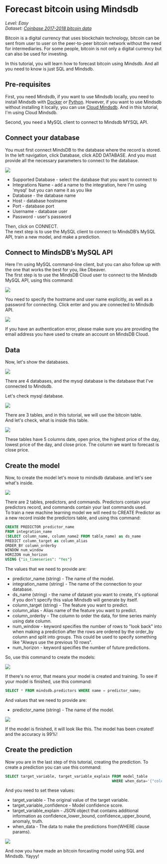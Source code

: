 
# Forecast bitcoin using Mindsdb

*Level: Easy*  
*Dataset: [Coinbase 2017-2018 bitcoin data](https://www.kaggle.com/gorgia/bitcoin-markets?select=btc_usd_Coinbase.csv)*

Bitcoin is a digital currency that uses blockchain technology, bitcoin can be sent from user to user on the peer-to-peer bitcoin network
without the need for intermediaries. For some people, bitcoin is not only a digital currency but can also be used for investing.

In this tutorial, you will learn how to forecast bitcoin using Mindsdb. And all you need to know is just SQL and Mindsdb.

## Pre-requisites

First, you need Mindsdb, if you want to use Mindsdb locally, you need to install Mindsdb with
[Docker](https://docs.mindsdb.com/deployment/docker/) or [Python](https://docs.mindsdb.com/deployment/pypi/). 
However, if you want to use Mindsdb without installing it locally, you can use [Cloud Mindsdb](https://cloud.mindsdb.com/signup). 
And in this tutorial, I'm using Cloud Mindsdb.

Second, you need a MySQL client to connect to Mindsdb MYSQL API.

## Connect your database

You must first connect MindsDB to the database where the record is stored. 
In the left navigation, click  Database, click  ADD DATABASE. 
And you must provide all the necessary parameters to connect to the database.

![](https://github.com/kinkusuma/mindsdb/blob/add-regression-tutorial-sql/docs/mindsdb-docs/docs/assets/sql/tutorials/insurance-cost-prediction/add-database-cloud-mindsdb-sql.png)

* Supported Database - select the database that you want to connect to
* Integrations Name - add a name to the integration, here I'm using 'mysql' but you can name it as you like
* Database - the database name
* Host - database hostname
* Port - database port
* Username - database user
* Password - user's password

Then, click on CONNECT.  
The next step is to use the MySQL client to connect to MindsDB’s MySQL API, train a new model, and make a prediction.

## Connect to MindsDB’s MySQL API

Here I'm using MySQL command-line client, but you can also follow up with the one that works the best for you, like Dbeaver.  
The first step is to use the MindsDB Cloud user to connect to the Mindsdb MySQL API, using this command:

![](https://github.com/kinkusuma/mindsdb/blob/add-regression-tutorial-sql/docs/mindsdb-docs/docs/assets/sql/tutorials/insurance-cost-prediction/connect-mindsdb-sql.png)

You need to specify the hostname and user name explicitly, as well as a password for connecting. Click enter and you are connected to Mindsdb API.

![](https://github.com/kinkusuma/mindsdb/blob/add-regression-tutorial-sql/docs/mindsdb-docs/docs/assets/sql/tutorials/insurance-cost-prediction/success-connect-sql.png)

If you have an authentication error, please make sure you are providing the email address you have used to create an account on MindsDB Cloud.

## Data

Now, let's show the databases.

![](https://github.com/kinkusuma/mindsdb/blob/add-regression-tutorial-sql/docs/mindsdb-docs/docs/assets/sql/tutorials/insurance-cost-prediction/show-databases-sql.png)

There are 4 databases, and the mysql database is the database that I've connected to Mindsdb.

Let's check mysql database.

![](https://github.com/kinkusuma/mindsdb/blob/add-regression-tutorial-sql/docs/mindsdb-docs/docs/assets/sql/tutorials/insurance-cost-prediction/show-tables-sql.png)

There are 3 tables, and in this tutorial, we will use the bitcoin table.  
And let's check, what is inside this table.

![](https://github.com/kinkusuma/mindsdb/blob/add-regression-tutorial-sql/docs/mindsdb-docs/docs/assets/sql/tutorials/insurance-cost-prediction/show-bitcoin-table.png)

These tables have 5 columns date, open price, the highest price of the day, lowest price of the day, and close price. 
The column we want to forecast is close price.


## Create the model

Now, to create the model let's move to mindsdb database. and let's see what's inside.

![](https://github.com/kinkusuma/mindsdb/blob/add-regression-tutorial-sql/docs/mindsdb-docs/docs/assets/sql/tutorials/insurance-cost-prediction/show-tables-sql-2.png)

There are 2 tables, predictors, and commands. Predictors contain your predictors record, and commands contain your last commands used.  
To train a new machine learning model we will need to CREATE Predictor as a new record inside the predictors table, and using this command:

```sql
CREATE PREDICTOR predictor_name
FROM integration_name
(SELECT column_name, column_name2 FROM table_name) as ds_name
PREDICT column_target as column_alias
ORDER_BY column_orderby
WINDOW num_window
HORIZON num_horizon
USING {"is_timeseries": "Yes"}
```

The values that we need to provide are:

* predictor_name (string) - The name of the model.
* integration_name (string) - The name of the connection to your database.
* ds_name (string) - the name of dataset you want to create, it's optional if you don't specify this value Mindsdb will generate by itself.
* column_target (string) - The feature you want to predict.
* column_alias - Alias name of the feature you want to predict.
* column_orderby - The column to order the data, for time series mainly using date column.
* num_window - keyword specifies the number of rows to "look back" into when making a prediction after the rows are ordered by the order_by column and split into groups. 
This could be used to specify something like "Always use the previous 10 rows".
* num_horizon - keyword specifies the number of future predictions. 

So, use this command to create the models:

![](https://github.com/kinkusuma/mindsdb/blob/add-regression-tutorial-sql/docs/mindsdb-docs/docs/assets/sql/tutorials/insurance-cost-prediction/create-predictor-bitcoin-sql.png)

If there's no error, that means your model is created and training. To see if your model is finished, use this command:

```sql
SELECT * FROM mindsdb.predictors WHERE name = predictor_name;
```

And values that we need to provide are:

* predictor_name (string) - The name of the model.

![](https://github.com/kinkusuma/mindsdb/blob/add-regression-tutorial-sql/docs/mindsdb-docs/docs/assets/sql/tutorials/insurance-cost-prediction/show-predictor-bitcoin-sql.png)

If the model is finished, it will look like this. The model has been created! and the accuracy is 99%!

## Create the prediction

Now you are in the last step of this tutorial, creating the prediction. To create a prediction you can use this command:

```sql
SELECT target_variable, target_variable_explain FROM model_table 
                                                WHERE when_data='{"column3": "value", "column2": "value"}';
```

And you need to set these values:
- target_variable - The original value of the target variable.
- target_variable_confidence - Model confidence score.
- target_variable_explain - JSON object that contains additional information as confidence_lower_bound, confidence_upper_bound, anomaly, truth.
- when_data - The data to make the predictions from(WHERE clause params).

![](https://github.com/kinkusuma/mindsdb/blob/add-regression-tutorial-sql/docs/mindsdb-docs/docs/assets/sql/tutorials/insurance-cost-prediction/create-prediction-bitcoin-sql.png)

And now you have made an bitcoin forcasting model using SQL and Mindsdb. Yayyy!
